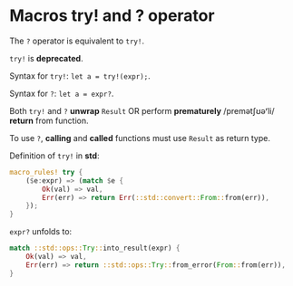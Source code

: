 # Macros try! and ? operator
The ``?`` operator is equivalent to ``try!``.<br>

``try!`` is **deprecated**.<br>

Syntax for ``try!``: ``let a = try!(expr);``.<br>

Syntax for ``?``: ``let a = expr?``.

Both ``try!`` and ``?`` **unwrap** ``Result`` OR perform **prematurely** /premətʃʊəʳli/ **return** from function.<br>

To use ``?``, **calling** and **called** functions must use ``Result`` as return type.

Definition of ``try!`` in **std**:
```Rust
macro_rules! try {
    ($e:expr) => (match $e {
        Ok(val) => val,
        Err(err) => return Err(::std::convert::From::from(err)),
    });
}
```

``expr?`` unfolds to:
```Rust
match ::std::ops::Try::into_result(expr) {
    Ok(val) => val,
    Err(err) => return ::std::ops::Try::from_error(From::from(err)),
}
```